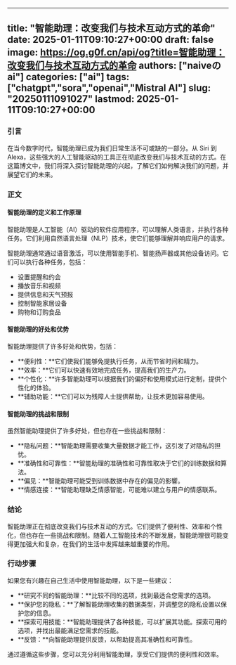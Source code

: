
---
title: "智能助理：改变我们与技术互动方式的革命"
date: 2025-01-11T09:10:27+00:00
draft: false
image: https://og.g0f.cn/api/og?title=智能助理：改变我们与技术互动方式的革命
authors: ["naiveのai"]
categories: ["ai"]
tags: ["chatgpt","sora","openai","Mistral AI"]
slug: "20250111091027"
lastmod: 2025-01-11T09:10:27+00:00
---
### 引言

在当今数字时代，智能助理已成为我们日常生活不可或缺的一部分。从 Siri 到 Alexa，这些强大的人工智能驱动的工具正在彻底改变我们与技术互动的方式。在这篇博文中，我们将深入探讨智能助理的兴起，了解它们如何解决我们的问题，并展望它们的未来。

### 正文

#### 智能助理的定义和工作原理

智能助理是人工智能（AI）驱动的软件应用程序，可以理解人类语言，并执行各种任务。它们利用自然语言处理（NLP）技术，使它们能够理解并响应用户的请求。

智能助理通常通过语音激活，可以使用智能手机、智能扬声器或其他设备访问。它们可以执行各种任务，包括：

- 设置提醒和约会
- 播放音乐和视频
- 提供信息和天气预报
- 控制智能家居设备
- 购物和订购食品

#### 智能助理的好处和优势

智能助理提供了许多好处和优势，包括：

- **便利性：**它们使我们能够免提执行任务，从而节省时间和精力。
- **效率：**它们可以快速有效地完成任务，提高我们的生产力。
- **个性化：**许多智能助理可以根据我们的偏好和使用模式进行定制，提供个性化的体验。
- **辅助功能：**它们可以为残障人士提供帮助，让技术更加容易使用。

#### 智能助理的挑战和限制

虽然智能助理提供了许多好处，但也存在一些挑战和限制：

- **隐私问题：**智能助理需要收集大量数据才能工作，这引发了对隐私的担忧。
- **准确性和可靠性：**智能助理的准确性和可靠性取决于它们的训练数据和算法。
- **偏见：**智能助理可能受到训练数据中存在的偏见的影響。
- **情感连接：**智能助理缺乏情感智能，可能难以建立与用户的情感联系。

### 结论

智能助理正在彻底改变我们与技术互动的方式。它们提供了便利性、效率和个性化，但也存在一些挑战和限制。随着人工智能技术的不断发展，智能助理很可能变得更加强大和复杂，在我们的生活中发挥越来越重要的作用。

### 行动步骤

如果您有兴趣在自己生活中使用智能助理，以下是一些建议：

- **研究不同的智能助理：**比较不同的选项，找到最适合您需求的选项。
- **保护您的隐私：**了解智能助理收集的数据类型，并调整您的隐私设置以保护您的信息。
- **探索可用技能：**智能助理提供了各种技能，可以扩展其功能。探索可用的选项，并找出最能满足您需求的技能。
- **反馈：**向智能助理提供反馈，以帮助提高其准确性和可靠性。

通过遵循这些步骤，您可以充分利用智能助理，享受它们提供的便利性和效率。